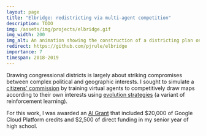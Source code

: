 ```yaml
---
layout: page
title: "Elbridge: redistricting via multi-agent competition"
description: TODO
img: /assets/img/projects/elbridge.gif
img_width: 200
img_alt: An animation showing the construction of a districting plan on a grid by walking randomly and coloring squares along the walk.
redirect: https://github.com/pjrule/elbridge
importance: 7
timespan: 2018-2019
---
```


Drawing congressional districts is largely about striking compromises between complex political and geographic interests. I sought to simulate a <a href="https://en.wikipedia.org/wiki/Redistricting_commission" target="_blank">citizens' commission</a> by training virtual agents to competitively draw maps according to their own interests using <a href="https://openai.com/blog/evolution-strategies/" target="_blank">evolution strategies</a> (a variant of reinforcement learning). 

For this work, I was awarded an <a href="https://aigrant.org/" target="_blank">AI Grant</a> that included $20,000 of Google Cloud Platform credits and $2,500 of direct funding in my senior year of high school.